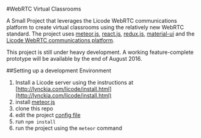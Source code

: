 #WebRTC Virtual Classrooms


A Small Project that leverages the Licode WebRTC communications platform to create virtual classrooms using the relatively new WebRTC standard.
The project uses [meteor.js](https://www.meteor.com/install), [react.js](https://facebook.github.io/react/), [redux.js](http://redux.js.org/), [material-ui](http://material-ui.com/)
and the [Licode WebRTC communications platform](http://lynckia.com/licode/). 

This project is still under heavy development. A working feature-complete prototype will be available by the end of August 2016.

##Setting up a development Environment 

1. Install a Licode server using the instructions at [http://lynckia.com/licode/install.html](http://lynckia.com/licode/install.html)
2. install [meteor.js](https://www.meteor.com/install)
3. clone this repo
4. edit the project [config file](/imports/licode/config.js)
5. run `npm install`
6. run the project using the `meteor` command 

